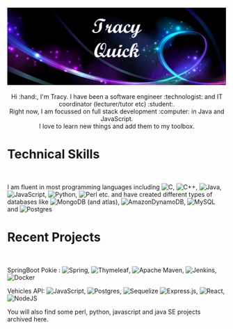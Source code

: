 
![Banner](/banner.jpg?raw=true "name banner")
<p align="center" >Hi :hand:, I'm Tracy. I have been a software engineer :technologist: and IT coordinator (lecturer/tutor etc) :student:. <br> 
Right now, I am focussed on full stack development :computer: in Java and JavaScript.<br>
I love to learn new things and add them to my toolbox. </p>

<h1>Technical Skills</h1> <br>

I am fluent in most programming languages including ![C](https://img.shields.io/badge/c-%2300599C.svg?style=for-the-badge&logo=c&logoColor=white), ![C++](https://img.shields.io/badge/c++-%2300599C.svg?style=for-the-badge&logo=c%2B%2B&logoColor=white), ![Java](https://img.shields.io/badge/java-%23ED8B00.svg?style=for-the-badge&logo=java&logoColor=white), ![JavaScript](https://img.shields.io/badge/javascript-%23323330.svg?style=for-the-badge&logo=javascript&logoColor=%23F7DF1E), ![Python](https://img.shields.io/badge/python-3670A0?style=for-the-badge&logo=python&logoColor=ffdd54), ![Perl](https://img.shields.io/badge/perl-%2339457E.svg?style=for-the-badge&logo=perl&logoColor=white) etc.
and have created different types of databases like ![MongoDB](https://img.shields.io/badge/MongoDB-%234ea94b.svg?style=for-the-badge&logo=mongodb&logoColor=white)
(and atlas), ![AmazonDynamoDB](https://img.shields.io/badge/Amazon%20DynamoDB-4053D6?style=for-the-badge&logo=Amazon%20DynamoDB&logoColor=white), ![MySQL](https://img.shields.io/badge/mysql-%2300f.svg?style=for-the-badge&logo=mysql&logoColor=white) and ![Postgres](https://img.shields.io/badge/postgres-%23316192.svg?style=for-the-badge&logo=postgresql&logoColor=white)

<h1>Recent Projects</h1> <br> 

SpringBoot Pokie : ![Spring](https://img.shields.io/badge/spring-%236DB33F.svg?style=for-the-badge&logo=spring&logoColor=white), ![Thymeleaf](https://img.shields.io/badge/Thymeleaf-%23005C0F.svg?style=for-the-badge&logo=Thymeleaf&logoColor=white), ![Apache Maven](https://img.shields.io/badge/Apache%20Maven-C71A36?style=for-the-badge&logo=Apache%20Maven&logoColor=white), ![Jenkins](https://img.shields.io/badge/jenkins-%232C5263.svg?style=for-the-badge&logo=jenkins&logoColor=white), ![Docker](https://img.shields.io/badge/docker-%230db7ed.svg?style=for-the-badge&logo=docker&logoColor=white) <br>

Vehicles API: ![JavaScript](https://img.shields.io/badge/javascript-%23323330.svg?style=for-the-badge&logo=javascript&logoColor=%23F7DF1E), ![Postgres](https://img.shields.io/badge/postgres-%23316192.svg?style=for-the-badge&logo=postgresql&logoColor=white), ![Sequelize](https://img.shields.io/badge/Sequelize-52B0E7?style=for-the-badge&logo=Sequelize&logoColor=white) ![Express.js](https://img.shields.io/badge/express.js-%23404d59.svg?style=for-the-badge&logo=express&logoColor=%2361DAFB), ![React](https://img.shields.io/badge/react-%2320232a.svg?style=for-the-badge&logo=react&logoColor=%2361DAFB),![NodeJS](https://img.shields.io/badge/node.js-6DA55F?style=for-the-badge&logo=node.js&logoColor=white)

You will also find some perl, python, javascript and java SE projects archived here.

<!---
tlquick/tlquick is a ✨ special ✨ repository because its `README.md` (this file) appears on your GitHub profile.
You can click the Preview link to take a look at your changes.
--->

